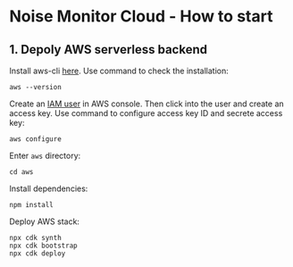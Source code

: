 # Noise Monitor Cloud - How to start

## 1. Depoly AWS serverless backend

Install aws-cli [here](https://docs.aws.amazon.com/cli/latest/userguide/getting-started-install.html). Use command to check the installation:

```shell
aws --version
```

Create an [IAM user](https://us-east-1.console.aws.amazon.com/iam/) in AWS console. Then click into the user and create an access key. Use command to configure access key ID and secrete access key:

```shell
aws configure
```

Enter `aws` directory:

```shell
cd aws
```

Install dependencies:

```shell
npm install
```

Deploy AWS stack:

```shell
npx cdk synth
npx cdk bootstrap
npx cdk deploy
```
